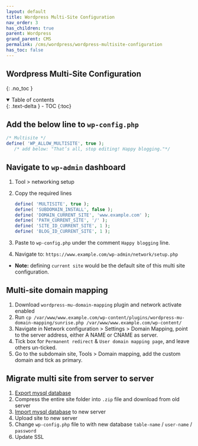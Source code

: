 ```yaml
---
layout: default    
title: Wordpress Multi-Site Configuration
nav_order: 3
has_children: true
parent: Wordpress
grand_parent: CMS
permalink: /cms/wordpress/wordpress-multisite-configuration
has_toc: false
---
```


## Wordpress Multi-Site Configuration 
{: .no_toc } 

<details open markdown="block">
  <summary>
    Table of contents
  </summary>
  {: .text-delta }
- TOC
{:toc}
</details>


## Add the below line to `wp-config.php`

```php
/* Multisite */
define( 'WP_ALLOW_MULTISITE', true );
   /* add below: "That’s all, stop editing! Happy blogging."*/
```

## Navigate to `wp-admin` dashboard

1. Tool > networking setup 
2. Copy the required lines
   
   ```php
   define( 'MULTISITE', true );
   define( 'SUBDOMAIN_INSTALL', false );
   define( 'DOMAIN_CURRENT_SITE', 'www.example.com' );
   define( 'PATH_CURRENT_SITE', '/' );
   define( 'SITE_ID_CURRENT_SITE', 1 );
   define( 'BLOG_ID_CURRENT_SITE', 1 );
   ```

3. Paste to `wp-config.php` under the comment `Happy blogging` line.
4. Navigate to: `https://www.example.com/wp-admin/network/setup.php`

* **Note:** defining `current site` would be the default site of this multi site configuration. 

## Multi-site domain mapping 

1. Download `wordpress-mu-domain-mapping` plugin and network activate enabled 
2. Run `cp /var/www/www.example.com/wp-content/plugins/wordpress-mu-domain-mapping/sunrise.php /var/www/www.example.com/wp-content/`
3. Navigate in Network configuration > Settings > Domain Mapping, point to the server address, either A NAME or CNAME as server. 
4. Tick box for `Permanent redirect` & `User domain mapping page`, and leave others un-ticked. 
5. Go to the subdomain site, Tools > Domain mapping, add the custom domain and tick as primary. 

## Migrate multi site from server to server 
1. [Export mysql database](/ubuntu/server-stacks/mysql-basics#import--export-sql)
2. Compress the entire site folder into `.zip` file and download from old server 
3. [Import mysql database](/ubuntu/server-stacks/mysql-basics#import--export-sql) to new server
4. Upload site to new server 
5. Change `wp-config.php` file to with new database `table-name` / `user-name` / `password` 
6. Update SSL 
